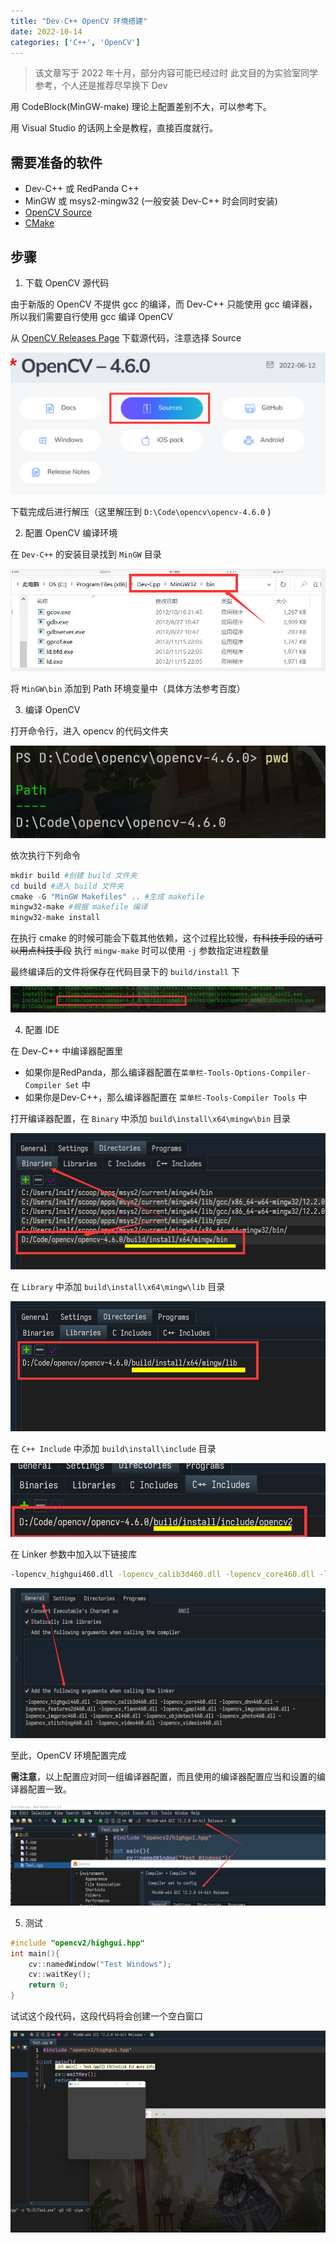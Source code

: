 ```yaml
---
title: "Dev-C++ OpenCV 环境搭建"
date: 2022-10-14
categories: ['C++', 'OpenCV']
---
```


> 该文章写于 2022 年十月，部分内容可能已经过时
> 此文目的为实验室同学参考，个人还是推荐尽早换下 Dev

用 CodeBlock(MinGW-make) 理论上配置差别不大，可以参考下。

用 Visual Studio 的话网上全是教程，直接百度就行。

## 需要准备的软件

- Dev-C++ 或 RedPanda C++
- MinGW 或 msys2-mingw32 (一般安装 Dev-C++ 时会同时安装)
- [OpenCV Source](https://opencv.org/releases)
- [CMake](https://cmake.org/download/)

## 步骤

1. 下载 OpenCV 源代码

由于新版的 OpenCV 不提供 gcc 的编译，而 Dev-C++ 只能使用 gcc 编译器，所以我们需要自行使用 gcc 编译 OpenCV

从 [OpenCV Releases Page](https://opencv.org/releases/) 下载源代码，注意选择 Source

![](src.png)

下载完成后进行解压（这里解压到 `D:\Code\opencv\opencv-4.6.0` )

2. 配置 OpenCV 编译环境

在 `Dev-C++` 的安装目录找到 `MinGW` 目录

![](mingw.png)

将 `MinGW\bin` 添加到 Path 环境变量中（具体方法参考百度）

3. 编译 OpenCV

打开命令行，进入 opencv 的代码文件夹

![](pwd.png)

依次执行下列命令

```powershell
mkdir build #创建 build 文件夹
cd build #进入 build 文件夹
cmake -G "MinGW Makefiles" .. #生成 makefile
mingw32-make #根据 makefile 编译
mingw32-make install
```

在执行 cmake 的时候可能会下载其他依赖，这个过程比较慢，~~有科技手段的话可以用点科技手段~~
执行 `mingw-make` 时可以使用 `-j` 参数指定进程数量

最终编译后的文件将保存在代码目录下的 `build/install` 下

![](done.png)

4. 配置 IDE

在 Dev-C++ 中编译器配置里

- 如果你是RedPanda，那么编译器配置在`菜单栏-Tools-Options-Compiler-Compiler Set` 中
- 如果你是Dev-C++，那么编译器配置在 `菜单栏-Tools-Compiler Tools` 中

打开编译器配置，在 `Binary` 中添加 `build\install\x64\mingw\bin` 目录

![](bin.png)

在 `Library` 中添加 `build\install\x64\mingw\lib` 目录

![](lib.png)

在 `C++ Include` 中添加 `build\install\include` 目录

![](inc.png)

在 Linker 参数中加入以下链接库

```bash
-lopencv_highgui460.dll -lopencv_calib3d460.dll -lopencv_core460.dll -lopencv_dnn460.dll -lopencv_features2d460.dll -lopencv_flann460.dll -lopencv_gapi460.dll -lopencv_imgcodecs460.dll -lopencv_imgproc460.dll -lopencv_ml460.dll -lopencv_objdetect460.dll -lopencv_photo460.dll -lopencv_stitching460.dll -lopencv_video460.dll -lopencv_videoio460.dll
```

![](linker.png)

至此，OpenCV 环境配置完成

**需注意**，以上配置应对同一组编译器配置，而且使用的编译器配置应当和设置的编译器配置一致。

![](set.png)

5. 测试

```cpp
#include "opencv2/highgui.hpp"
int main(){
    cv::namedWindow("Test Windows");
    cv::waitKey();
    return 0;
}
```

试试这个段代码，这段代码将会创建一个空白窗口

![](prev.png)
